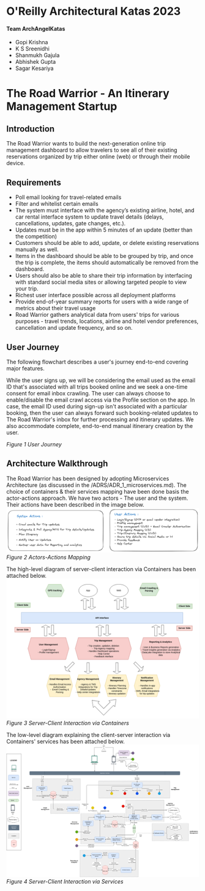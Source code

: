 # O'Reilly Architectural Katas 2023
#### Team ArchAngelKatas
- Gopi Krishna
- K S Sreenidhi
- Shanmukh Gajula
- Abhishek Gupta
- Sagar Kesariya

# The Road Warrior - An Itinerary Management Startup
## Introduction
The Road Warrior wants to build the next-generation online trip management dashboard to allow travelers to see all of their existing reservations organized by trip either online (web) or through their mobile device.

## Requirements
- Poll email looking for travel-related emails
- Filter and whitelist certain emails
- The system must interface with the agency’s existing airline, hotel, and car rental interface system to update travel details (delays, cancellations, updates, gate changes, etc.).
- Updates must be in the app within 5 minutes of an update (better than the competition)
- Customers should be able to add, update, or delete existing reservations manually as well.
- Items in the dashboard should be able to be grouped by trip, and once the trip is complete, the items should automatically be removed from the dashboard.
- Users should also be able to share their trip information by interfacing with standard social media sites or allowing targeted people to view your trip.
- Richest user interface possible across all deployment platforms
- Provide end-of-year summary reports for users with a wide range of metrics about their travel usage
- Road Warrior gathers analytical data from users' trips for various purposes - travel trends, locations, airline and hotel vendor preferences, cancellation and update frequency, and so on.

## User Journey
The following flowchart describes a user's journey end-to-end covering major features. 

While the user signs up, we will be considering the email used as the email ID that's associated with all trips booked online and we seek a one-time consent for email inbox crawling. The user can always choose to enable/disable the email crawl access via the Profile section on the app. 
In case, the email ID used during sign-up isn't associated with a particular booking, then the user can always forward such booking-related updates to The Road Warrior's inbox for further processing and itinerary updates.
We also accommodate complete, end-to-end manual itinerary creation by the user.

*Figure 1 User Journey*

## Architecture Walkthrough
The Road Warrior has been designed by adopting Microservices Architecture (as discussed in the /ADRS/ADR_1_microservices.md). 
The choice of containers & their services mapping have been done basis the actor-actions approach.
We have two actors - The user and the system. 
Their actions have been described in the image below.
![actors_actions](/Diagrams/actors_actions.png)
*Figure 2 Actors-Actions Mapping*

The high-level diagram of server-client interaction via Containers has been attached below. 
![high_level_arch](/Diagrams/high_level.png)
*Figure 3 Server-Client Interaction via Containers*

The low-level diagram explaining the client-server interaction via Containers' services has been attached below.
![architecture](/Diagrams/architecture.png)
*Figure 4 Server-Client Interaction via Services*
